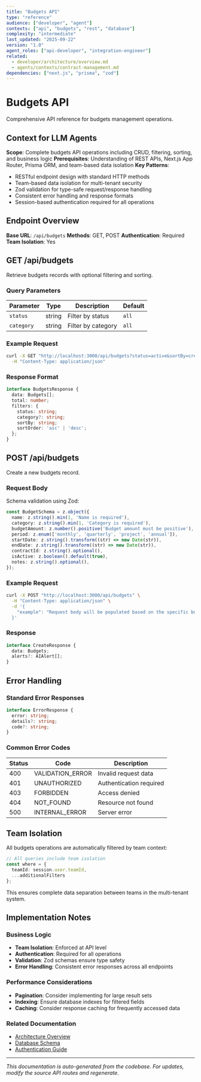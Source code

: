 ```yaml
---
title: "Budgets API"
type: "reference"
audience: ["developer", "agent"]
contexts: ["api", "budgets", "rest", "database"]
complexity: "intermediate"
last_updated: "2025-09-22"
version: "1.0"
agent_roles: ["api-developer", "integration-engineer"]
related:
  - developer/architecture/overview.md
  - agents/contexts/contract-management.md
dependencies: ["next.js", "prisma", "zod"]
---
```


# Budgets API

Comprehensive API reference for budgets management operations.

## Context for LLM Agents

**Scope**: Complete budgets API operations including CRUD, filtering, sorting, and business logic
**Prerequisites**: Understanding of REST APIs, Next.js App Router, Prisma ORM, and team-based data isolation
**Key Patterns**:
- RESTful endpoint design with standard HTTP methods
- Team-based data isolation for multi-tenant security
- Zod validation for type-safe request/response handling
- Consistent error handling and response formats
- Session-based authentication required for all operations

## Endpoint Overview

**Base URL**: `/api/budgets`
**Methods**: GET, POST
**Authentication**: Required
**Team Isolation**: Yes


## GET /api/budgets

Retrieve budgets records with optional filtering and sorting.

### Query Parameters

| Parameter | Type | Description | Default |
|-----------|------|-------------|---------|
| `status` | string | Filter by status | `all` |
| `category` | string | Filter by category | `all` |

### Example Request

```bash
curl -X GET "http://localhost:3000/api/budgets?status=active&sortBy=createdAt&sortOrder=desc" \
  -H "Content-Type: application/json"
```

### Response Format

```typescript
interface BudgetsResponse {
  data: Budgets[];
  total: number;
  filters: {
    status: string;
    category?: string;
    sortBy: string;
    sortOrder: 'asc' | 'desc';
  };
}
```



## POST /api/budgets

Create a new budgets record.

### Request Body


Schema validation using Zod:

```typescript
const BudgetSchema = z.object({
  name: z.string().min(1, 'Name is required'),
  category: z.string().min(1, 'Category is required'),
  budgetAmount: z.number().positive('Budget amount must be positive'),
  period: z.enum(['monthly', 'quarterly', 'project', 'annual']),
  startDate: z.string().transform((str) => new Date(str)),
  endDate: z.string().transform((str) => new Date(str)),
  contractId: z.string().optional(),
  isActive: z.boolean().default(true),
  notes: z.string().optional(),
});
```


### Example Request

```bash
curl -X POST "http://localhost:3000/api/budgets" \
  -H "Content-Type: application/json" \
  -d '{
    "example": "Request body will be populated based on the specific budgets schema"
  }'
```

### Response

```typescript
interface CreateResponse {
  data: Budgets;
  alerts?: AIAlert[];
}
```






## Error Handling

### Standard Error Responses

```typescript
interface ErrorResponse {
  error: string;
  details?: string;
  code?: string;
}
```

### Common Error Codes

| Status | Code | Description |
|--------|------|-------------|
| 400 | VALIDATION_ERROR | Invalid request data |
| 401 | UNAUTHORIZED | Authentication required |
| 403 | FORBIDDEN | Access denied |
| 404 | NOT_FOUND | Resource not found |
| 500 | INTERNAL_ERROR | Server error |


## Team Isolation

All budgets operations are automatically filtered by team context:

```typescript
// All queries include team isolation
const where = {
  teamId: session.user.teamId,
  ...additionalFilters
};
```

This ensures complete data separation between teams in the multi-tenant system.


## Implementation Notes

### Business Logic
- **Team Isolation**: Enforced at API level
- **Authentication**: Required for all operations
- **Validation**: Zod schemas ensure type safety
- **Error Handling**: Consistent error responses across all endpoints

### Performance Considerations
- **Pagination**: Consider implementing for large result sets
- **Indexing**: Ensure database indexes for filtered fields
- **Caching**: Consider response caching for frequently accessed data

### Related Documentation
- [Architecture Overview](../../developer/architecture/overview.md)
- [Database Schema](../../developer/architecture/database.md)
- [Authentication Guide](../../developer/authentication.md)

---

*This documentation is auto-generated from the codebase. For updates, modify the source API routes and regenerate.*